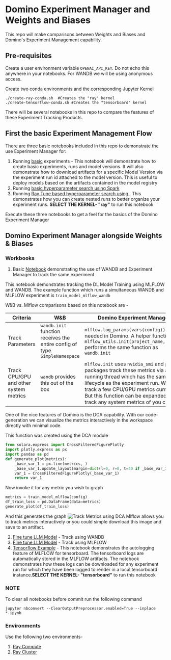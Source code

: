 # Domino Experiment Manager and Weights and Biases

This repo will make comparisons between Weights and Biases and Domino's Experiment Management capability.


## Pre-requisites

Create a user environment variable `OPENAI_API_KEY`. Do not echo this anywhere in your notebooks.
For WANDB we will be using anonymous access.

Create two conda environments and the corresponding Jupyter Kernel

```shell
./create-ray-conda.sh  #Creates the "ray" kernel
./create-tensorflow-conda.sh #Creates the "tensorboard" kernel
```

There will be several notebooks in this repo to compare the features of these Experiment Tracking Products. 

## First the basic Experiment Management Flow

There are three basic notebooks included in this repo to demonstrate the use Experiment Manager for:
1. Running [basic](./notebooks/basic/mlflow-basic.ipynb) experiments - This notebook will demonstrate how to create basic experiments, runs and model versions. It will also demonstrate how to download artifacts for a specific Model Version via the experiment run id attached to the model version. This is useful to deploy models based on the artifacts contained in the model registry
2. Running [basic hyperparameter search using Spark](./notebooks/basic/pyspark_hyperparameter_search.ipynb)
3. Running [Ray Tune based hyperparameter search using ](./notebooks/basic/ray_tune_hyperparameter_search.ipynb). This demonstrates how you can create nested runs to better organize your experiment runs. **SELECT THE KERNEL- "ray"** to run this notebook

Execute these three notebooks to get a feel for the basics of the Domino Experiment Manager

## Domino Experiment Manager alongside Weights & Biases  


### Workbooks

1. Basic [Notebook](./notebooks/llm-dl/llm-dl/01_intro_starter.ipynb) demonstrating the use of WANDB and Experiment Manager to track the same experiment 

This notebook demonstrates tracking the DL Model Training using MLFLOW and WANDB. The example function which runs a simultaneous WANDB and MLFLOW experiment is `train_model_mlflow_wandb`

W&B vs. Mlflow comparisons based on this notebook are - 

Criteria | W&B | Domino Experiment Manager |
| ------------- | ------------- |-------------|
Track Parameters | `wandb.init` function receives the entire config of type `SimpleNamespace` | `mlflow.log_params(vars(config))` is needed in Domino. A helper function `mlflow_utils.init(project_name,config)` performs the same function as `wandb.init` | 
Track CPU/GPU and other system metrics| `wandb` provides this out of the box| `mlflow.init` uses `nvidia_smi` and `psutil` packages track these metrics via a running thread which has the same lifecycle as the experiment run. We only track a few CPU/GPU metrics currently. But this function can be expanded to track any system metrics of you choice.


One of the nice features of Domino is the DCA capability. With our code-generation we can visualize the metrics interactively in the workspace directly with minimal code.

This function was created using the DCA module
``` python
from solara.express import CrossFilteredFigurePlotly
import plotly.express as px
import pandas as pd
def generate_plot(metrics):
    _base_var_1 = px.line(metrics, )
    _base_var_1.update_layout(margin=dict(l=0, r=0, t=40 if _base_var_1.layout.title.text else 20, b=0))
    var_1 = CrossFilteredFigurePlotly(_base_var_1)
    return var_1
```

Now invoke it for any metric you wish to graph
```python
metrics = train_model_mlflow(config)
df_train_loss = pd.DataFrame(data=metrics)
generate_plot(df_train_loss)
```
And this generates the graph ![Track Metrics using DCA](images/01_track_metrics_dca.png) 
Mlflow allows you to track metrics interactively or you could simple download this image and save to an artifact.

2. [Fine tune LLM Model](./notebooks/llm-dl/llm-dl/02_train_llm_starter-wandb.ipynb) - Track using WANDB
3. [Fine tune LLM Model](./notebooks/llm-dl/llm-dl/02_train_llm_starter-mlflow.ipynb) - Track using MLFLOW
4. [Tensorflow Example](./notebooks/llm-dl/llm-dl/03_tensorboard_example.ipynb) - This notebook demonstrates the autologging feature of MLFLOW for tensorboard. The tensorboard logs are automatically stored in the MLFLOW artifacts. The notebook demonstrates how these logs can be downloaded for any experiment run for which they have been logged to render in a local tensorboard instance.**SELECT THE KERNEL- "tensorboard"** to run this notebook


### NOTE

To clear all notebooks before commit run the following command
```
jupyter nbconvert --ClearOutputPreprocessor.enabled=True --inplace *.ipynb
```


### Environments

Use the following two environments-
1. [Ray Compute](./RayCompute-WORKSPACE.txt)
2. [Ray Cluster](./RayCluster.txt)

